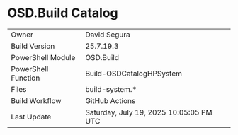 ﻿# OSD.Build Catalog

| | |
|-|-|
| Owner | David Segura |
| Build Version | 25.7.19.3 |
| PowerShell Module | OSD.Build |
| PowerShell Function | Build-OSDCatalogHPSystem |
| Files | build-system.* |
| Build Workflow | GitHub Actions |
| Last Update | Saturday, July 19, 2025 10:05:05 PM UTC |
